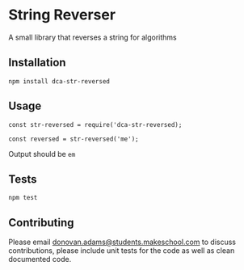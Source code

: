 String Reverser
=========

A small library that reverses a string for algorithms

## Installation

  `npm install dca-str-reversed`

## Usage

    const str-reversed = require('dca-str-reversed);

    const reversed = str-reversed('me');


  Output should be `em`


## Tests

  `npm test`

## Contributing

Please email donovan.adams@students.makeschool.com to discuss contributions, please include unit tests for the code as well as clean documented code.
